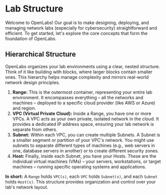 # Lab Structure

Welcome to OpenLabs! Our goal is to make designing, deploying, and managing network labs (especially for cybersecurity) straightforward and efficient. To get started, let's explore the core concepts that form the foundation of OpenLabs.

## Hierarchical Structure

OpenLabs organizes your lab environments using a clear, nested structure. Think of it like building with blocks, where larger blocks contain smaller ones. This hierarchy helps manage complexity and mirrors real-world network design principles.

1.  **Range:** This is the outermost container, representing your entire lab environment. It encompasses everything – all the networks and machines – deployed to a specific cloud provider (like AWS or Azure) and region.
2.  **VPC (Virtual Private Cloud):** Inside a Range, you have one or more VPCs. A VPC acts as your own private, isolated network in the cloud. It provides a dedicated IP address space, ensuring your lab network is separate from others.
3.  **Subnet:** Within each VPC, you can create multiple Subnets. A Subnet is a smaller segment or partition of your VPC's network. You might use subnets to separate different types of machines (e.g., web servers in one, database servers in another) or to create different security zones.
4.  **Host:** Finally, inside each Subnet, you have your Hosts. These are the individual virtual machines (VMs) – your servers, workstations, or target machines – running specific operating systems and applications.

**In short:** A `Range` holds `VPC(s)`, each `VPC` holds `Subnet(s)`, and each `Subnet` holds `Host(s)`. This structure provides organization and control over your lab's network layout.